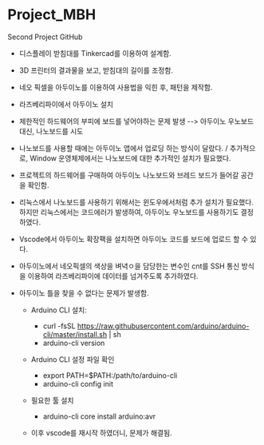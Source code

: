 # Project_MBH
Second Project GitHub

- 디스플레이 받침대를 Tinkercad를 이용하여 설계함.
- 3D 프린터의 결과물을 보고, 받침대의 길이를 조정함.

- 네오 픽셀을 아두이노를 이용하여 사용법을 익힌 후, 패턴을 제작함.
- 라즈베리파이에서 아두이노 설치

- 제한적인 하드웨어의 부피에 보드를 넣어야하는 문제 발생 --> 아두이노 우노보드 대신, 나노보드를 시도
- 나노보드를 사용할 때에는 아두이노 앱에서 업로딩 하는 방식이 달랐다. / 추가적으로, Window 운영체제에서는 나노보드에 대한 추가적인 설치가 필요했다.
- 프로젝트의 하드웨어를 구매하여 아두이노 나노보드와 브레드 보드가 들어갈 공간을 확인함.

- 리눅스에서 나노보드를 사용하기 위해서는 윈도우에서처럼 추가 설치가 필요했다. 하지만 리눅스에서는 코드에러가 발생하여, 아두이노 우노보드를 사용하기도 결정하였다.

- Vscode에서 아두이노 확장팩을 설치하면 아두이노 코드를 보드에 업로드 할 수 있다.
- 아두이노에서 네오픽셀의 색상을 벼녁ㅇ을 담당한는 변수인 cnt를 SSH 통신 방식을 이용하여 라즈베리파이에 데이터를 넘겨주도록 추가하였다.


- 아두이노 틀을 찾을 수 없다는 문제가 발생함.

    - Arduino CLI 설치:
        - curl -fsSL https://raw.githubusercontent.com/arduino/arduino-cli/master/install.sh | sh
        - arduino-cli version

    - Arduino CLI 설정 파일 확인
        - export PATH=$PATH:/path/to/arduino-cli
        - arduino-cli config init

    - 필요한 툴 설치
        - arduino-cli core install arduino:avr

    - 이후 vscode를 재시작 하였더니, 문제가 해결됨.

